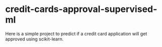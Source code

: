 # credit-cards-approval-supervised-ml
Here is a simple project to predict if a credit card application will get approved using scikit-learn.

